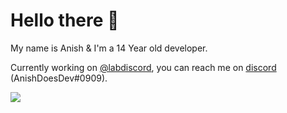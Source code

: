# Hello there 👋
My name is Anish & I'm a 14 Year old developer.

Currently working on [@labdiscord](https://github.com/labdiscord), you can reach me on [discord](https://discord.com/users/720034658569683086) (AnishDoesDev#0909).


<!--<p align="left">
 <img align="left" width="50%" height="50%" src="https://github-readme-stats.vercel.app/api?username=anishanne&show_icons=true&hide_border=true&count_private=true" />
</p>-->
<img align="center" src="https://github-readme-stats.vercel.app/api?username=anishanne&show_icons=true&hide_border=true&count_private=true&hide=stars&theme=dark" />

